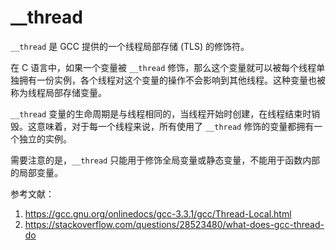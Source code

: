 # \_\_thread

`__thread` 是 GCC 提供的一个线程局部存储 (TLS) 的修饰符。

在 C 语言中，如果一个变量被 `__thread` 修饰，那么这个变量就可以被每个线程单独拥有一份实例，各个线程对这个变量的操作不会影响到其他线程。这种变量也被称为线程局部存储变量。

`__thread` 变量的生命周期是与线程相同的，当线程开始时创建，在线程结束时销毁。这意味着，对于每一个线程来说，所有使用了 `__thread` 修饰的变量都拥有一个独立的实例。

需要注意的是，`__thread` 只能用于修饰全局变量或静态变量，不能用于函数内部的局部变量。

参考文献：

1. <https://gcc.gnu.org/onlinedocs/gcc-3.3.1/gcc/Thread-Local.html>
2. <https://stackoverflow.com/questions/28523480/what-does-gcc-thread-do>
